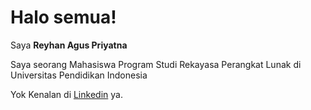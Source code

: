 
<!--
**ReyhanPriyatna/reyhanpriyatna** is a ✨ _special_ ✨ repository because its `README.md` (this file) appears on your GitHub profile.
-->

# Halo semua! 

Saya **Reyhan Agus Priyatna**

Saya seorang Mahasiswa Program Studi Rekayasa Perangkat Lunak di Universitas Pendidikan Indonesia

Yok Kenalan di [Linkedin](https://www.linkedin.com/in/reyhan-agus-priyatna/) ya.
